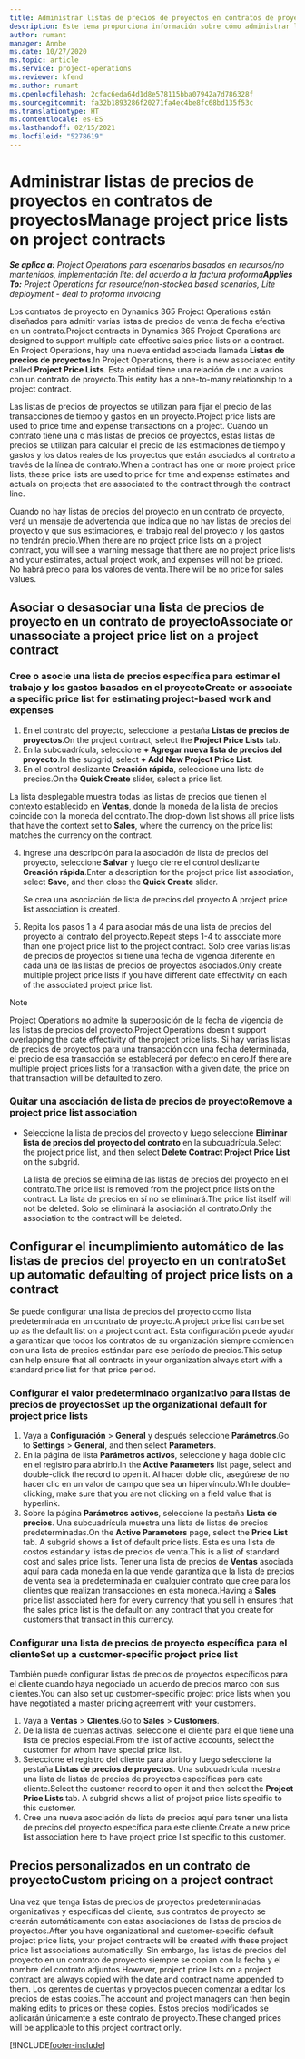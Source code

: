 ```yaml
---
title: Administrar listas de precios de proyectos en contratos de proyectos
description: Este tema proporciona información sobre cómo administrar listas de precios de proyectos en contratos de proyectos.
author: rumant
manager: Annbe
ms.date: 10/27/2020
ms.topic: article
ms.service: project-operations
ms.reviewer: kfend
ms.author: rumant
ms.openlocfilehash: 2cfac6eda64d1d8e578115bba07942a7d786328f
ms.sourcegitcommit: fa32b1893286f20271fa4ec4be8fc68bd135f53c
ms.translationtype: HT
ms.contentlocale: es-ES
ms.lasthandoff: 02/15/2021
ms.locfileid: "5278619"
---
```

# <a name="manage-project-price-lists-on-project-contracts"></a><span data-ttu-id="0a1a2-103">Administrar listas de precios de proyectos en contratos de proyectos</span><span class="sxs-lookup"><span data-stu-id="0a1a2-103">Manage project price lists on project contracts</span></span>

<span data-ttu-id="0a1a2-104">_**Se aplica a:** Project Operations para escenarios basados en recursos/no mantenidos, implementación lite: del acuerdo a la factura proforma_</span><span class="sxs-lookup"><span data-stu-id="0a1a2-104">_**Applies To:** Project Operations for resource/non-stocked based scenarios, Lite deployment - deal to proforma invoicing_</span></span>

<span data-ttu-id="0a1a2-105">Los contratos de proyecto en Dynamics 365 Project Operations están diseñados para admitir varias listas de precios de venta de fecha efectiva en un contrato.</span><span class="sxs-lookup"><span data-stu-id="0a1a2-105">Project contracts in Dynamics 365 Project Operations are designed to support multiple date effective sales price lists on a contract.</span></span> <span data-ttu-id="0a1a2-106">En Project Operations, hay una nueva entidad asociada llamada **Listas de precios de proyectos**.</span><span class="sxs-lookup"><span data-stu-id="0a1a2-106">In Project Operations, there is a new associated entity called **Project Price Lists**.</span></span> <span data-ttu-id="0a1a2-107">Esta entidad tiene una relación de uno a varios con un contrato de proyecto.</span><span class="sxs-lookup"><span data-stu-id="0a1a2-107">This entity has a one-to-many relationship to a project contract.</span></span>

<span data-ttu-id="0a1a2-108">Las listas de precios de proyectos se utilizan para fijar el precio de las transacciones de tiempo y gastos en un proyecto.</span><span class="sxs-lookup"><span data-stu-id="0a1a2-108">Project price lists are used to price time and expense transactions on a project.</span></span> <span data-ttu-id="0a1a2-109">Cuando un contrato tiene una o más listas de precios de proyectos, estas listas de precios se utilizan para calcular el precio de las estimaciones de tiempo y gastos y los datos reales de los proyectos que están asociados al contrato a través de la línea de contrato.</span><span class="sxs-lookup"><span data-stu-id="0a1a2-109">When a contract has one or more project price lists, these price lists are used to price for time and expense estimates and actuals on projects that are associated to the contract through the contract line.</span></span>

<span data-ttu-id="0a1a2-110">Cuando no hay listas de precios del proyecto en un contrato de proyecto, verá un mensaje de advertencia que indica que no hay listas de precios del proyecto y que sus estimaciones, el trabajo real del proyecto y los gastos no tendrán precio.</span><span class="sxs-lookup"><span data-stu-id="0a1a2-110">When there are no project price lists on a project contract, you will see a warning message that there are no project price lists and your estimates, actual project work, and expenses will not be priced.</span></span> <span data-ttu-id="0a1a2-111">No habrá precio para los valores de venta.</span><span class="sxs-lookup"><span data-stu-id="0a1a2-111">There will be no price for sales values.</span></span>

## <a name="associate-or-unassociate-a-project-price-list-on-a-project-contract"></a><span data-ttu-id="0a1a2-112">Asociar o desasociar una lista de precios de proyecto en un contrato de proyecto</span><span class="sxs-lookup"><span data-stu-id="0a1a2-112">Associate or unassociate a project price list on a project contract</span></span>

### <a name="create-or-associate-a-specific-price-list-for-estimating-project-based-work-and-expenses"></a><span data-ttu-id="0a1a2-113">Cree o asocie una lista de precios específica para estimar el trabajo y los gastos basados en el proyecto</span><span class="sxs-lookup"><span data-stu-id="0a1a2-113">Create or associate a specific price list for estimating project-based work and expenses</span></span>

1. <span data-ttu-id="0a1a2-114">En el contrato del proyecto, seleccione la pestaña **Listas de precios de proyectos**.</span><span class="sxs-lookup"><span data-stu-id="0a1a2-114">On the project contract, select the **Project Price Lists** tab.</span></span>
2. <span data-ttu-id="0a1a2-115">En la subcuadrícula, seleccione **+ Agregar nueva lista de precios del proyecto**.</span><span class="sxs-lookup"><span data-stu-id="0a1a2-115">In the subgrid, select **+ Add New Project Price List**.</span></span>
3. <span data-ttu-id="0a1a2-116">En el control deslizante **Creación rápida**, seleccione una lista de precios.</span><span class="sxs-lookup"><span data-stu-id="0a1a2-116">On the **Quick Create** slider, select a price list.</span></span> 

  <span data-ttu-id="0a1a2-117">La lista desplegable muestra todas las listas de precios que tienen el contexto establecido en **Ventas**, donde la moneda de la lista de precios coincide con la moneda del contrato.</span><span class="sxs-lookup"><span data-stu-id="0a1a2-117">The drop-down list shows all price lists that have the context set to **Sales**, where the currency on the price list matches the currency on the contract.</span></span>
  
4. <span data-ttu-id="0a1a2-118">Ingrese una descripción para la asociación de lista de precios del proyecto, seleccione **Salvar** y luego cierre el control deslizante **Creación rápida**.</span><span class="sxs-lookup"><span data-stu-id="0a1a2-118">Enter a description for the project price list association, select **Save**, and then close the **Quick Create** slider.</span></span>

   <span data-ttu-id="0a1a2-119">Se crea una asociación de lista de precios del proyecto.</span><span class="sxs-lookup"><span data-stu-id="0a1a2-119">A project price list association is created.</span></span>
   
5. <span data-ttu-id="0a1a2-120">Repita los pasos 1 a 4 para asociar más de una lista de precios del proyecto al contrato del proyecto.</span><span class="sxs-lookup"><span data-stu-id="0a1a2-120">Repeat steps 1-4 to associate more than one project price list to the project contract.</span></span> <span data-ttu-id="0a1a2-121">Solo cree varias listas de precios de proyectos si tiene una fecha de vigencia diferente en cada una de las listas de precios de proyectos asociados.</span><span class="sxs-lookup"><span data-stu-id="0a1a2-121">Only create multiple project price lists if you have different date effectivity on each of the associated project price list.</span></span>

> [!NOTE]
> <span data-ttu-id="0a1a2-122">Project Operations no admite la superposición de la fecha de vigencia de las listas de precios del proyecto.</span><span class="sxs-lookup"><span data-stu-id="0a1a2-122">Project Operations doesn't support overlapping the date effectivity of the project price lists.</span></span> <span data-ttu-id="0a1a2-123">Si hay varias listas de precios de proyectos para una transacción con una fecha determinada, el precio de esa transacción se establecerá por defecto en cero.</span><span class="sxs-lookup"><span data-stu-id="0a1a2-123">If there are multiple project prices lists for a transaction with a given date, the price on that transaction will be defaulted to zero.</span></span>

### <a name="remove-a-project-price-list-association"></a><span data-ttu-id="0a1a2-124">Quitar una asociación de lista de precios de proyecto</span><span class="sxs-lookup"><span data-stu-id="0a1a2-124">Remove a project price list association</span></span>

- <span data-ttu-id="0a1a2-125">Seleccione la lista de precios del proyecto y luego seleccione **Eliminar lista de precios del proyecto del contrato** en la subcuadrícula.</span><span class="sxs-lookup"><span data-stu-id="0a1a2-125">Select the project price list, and then select **Delete Contract Project Price List** on the subgrid.</span></span> 

  <span data-ttu-id="0a1a2-126">La lista de precios se elimina de las listas de precios del proyecto en el contrato.</span><span class="sxs-lookup"><span data-stu-id="0a1a2-126">The price list is removed from the project price lists on the contract.</span></span> <span data-ttu-id="0a1a2-127">La lista de precios en sí no se eliminará.</span><span class="sxs-lookup"><span data-stu-id="0a1a2-127">The price list itself will not be deleted.</span></span> <span data-ttu-id="0a1a2-128">Solo se eliminará la asociación al contrato.</span><span class="sxs-lookup"><span data-stu-id="0a1a2-128">Only the association to the contract will be deleted.</span></span>

## <a name="set-up-automatic-defaulting-of-project-price-lists-on-a-contract"></a><span data-ttu-id="0a1a2-129">Configurar el incumplimiento automático de las listas de precios del proyecto en un contrato</span><span class="sxs-lookup"><span data-stu-id="0a1a2-129">Set up automatic defaulting of project price lists on a contract</span></span>

<span data-ttu-id="0a1a2-130">Se puede configurar una lista de precios del proyecto como lista predeterminada en un contrato de proyecto.</span><span class="sxs-lookup"><span data-stu-id="0a1a2-130">A project price list can be set up as the default list on a project contract.</span></span> <span data-ttu-id="0a1a2-131">Esta configuración puede ayudar a garantizar que todos los contratos de su organización siempre comiencen con una lista de precios estándar para ese período de precios.</span><span class="sxs-lookup"><span data-stu-id="0a1a2-131">This setup can help ensure that all contracts in your organization always start with a standard price list for that price period.</span></span>

### <a name="set-up-the-organizational-default-for-project-price-lists"></a><span data-ttu-id="0a1a2-132">Configurar el valor predeterminado organizativo para listas de precios de proyectos</span><span class="sxs-lookup"><span data-stu-id="0a1a2-132">Set up the organizational default for project price lists</span></span>

1. <span data-ttu-id="0a1a2-133">Vaya a **Configuración** > **General** y después seleccione **Parámetros**.</span><span class="sxs-lookup"><span data-stu-id="0a1a2-133">Go to **Settings** > **General**, and then select **Parameters**.</span></span>
2. <span data-ttu-id="0a1a2-134">En la página de lista **Parámetros activos**, seleccione y haga doble clic en el registro para abrirlo.</span><span class="sxs-lookup"><span data-stu-id="0a1a2-134">In the **Active Parameters** list page, select and double-click the record to open it.</span></span> <span data-ttu-id="0a1a2-135">Al hacer doble clic, asegúrese de no hacer clic en un valor de campo que sea un hipervínculo.</span><span class="sxs-lookup"><span data-stu-id="0a1a2-135">While double–clicking, make sure that you are not clicking on a field value that is hyperlink.</span></span> 
3. <span data-ttu-id="0a1a2-136">Sobre la página **Parámetros activos**, seleccione la pestaña **Lista de precios**. Una subcuadrícula muestra una lista de listas de precios predeterminadas.</span><span class="sxs-lookup"><span data-stu-id="0a1a2-136">On the **Active Parameters** page, select the **Price List** tab. A subgrid shows a list of default price lists.</span></span> <span data-ttu-id="0a1a2-137">Esta es una lista de costos estándar y listas de precios de venta.</span><span class="sxs-lookup"><span data-stu-id="0a1a2-137">This is a list of standard cost and sales price lists.</span></span> <span data-ttu-id="0a1a2-138">Tener una lista de precios de **Ventas** asociada aquí para cada moneda en la que vende garantiza que la lista de precios de venta sea la predeterminada en cualquier contrato que cree para los clientes que realizan transacciones en esta moneda.</span><span class="sxs-lookup"><span data-stu-id="0a1a2-138">Having a **Sales** price list associated here for every currency that you sell in ensures that the sales price list is the default on any contract that you create for customers that transact in this currency.</span></span>

### <a name="set-up-a-customer-specific-project-price-list"></a><span data-ttu-id="0a1a2-139">Configurar una lista de precios de proyecto específica para el cliente</span><span class="sxs-lookup"><span data-stu-id="0a1a2-139">Set up a customer-specific project price list</span></span>

<span data-ttu-id="0a1a2-140">También puede configurar listas de precios de proyectos específicos para el cliente cuando haya negociado un acuerdo de precios marco con sus clientes.</span><span class="sxs-lookup"><span data-stu-id="0a1a2-140">You can also set up customer–specific project price lists when you have negotiated a master pricing agreement with your customers.</span></span>

1. <span data-ttu-id="0a1a2-141">Vaya a **Ventas** > **Clientes**.</span><span class="sxs-lookup"><span data-stu-id="0a1a2-141">Go to **Sales** > **Customers**.</span></span>
2. <span data-ttu-id="0a1a2-142">De la lista de cuentas activas, seleccione el cliente para el que tiene una lista de precios especial.</span><span class="sxs-lookup"><span data-stu-id="0a1a2-142">From the list of active accounts, select the customer for whom have special price list.</span></span>
3. <span data-ttu-id="0a1a2-143">Seleccione el registro del cliente para abrirlo y luego seleccione la pestaña **Listas de precios de proyectos**. Una subcuadrícula muestra una lista de listas de precios de proyectos específicas para este cliente.</span><span class="sxs-lookup"><span data-stu-id="0a1a2-143">Select the customer record to open it and then select the **Project Price Lists** tab. A subgrid shows a list of project price lists specific to this customer.</span></span> 
4. <span data-ttu-id="0a1a2-144">Cree una nueva asociación de lista de precios aquí para tener una lista de precios del proyecto específica para este cliente.</span><span class="sxs-lookup"><span data-stu-id="0a1a2-144">Create a new price list association here to have project price list specific to this customer.</span></span>

## <a name="custom-pricing-on-a-project-contract"></a><span data-ttu-id="0a1a2-145">Precios personalizados en un contrato de proyecto</span><span class="sxs-lookup"><span data-stu-id="0a1a2-145">Custom pricing on a project contract</span></span>

<span data-ttu-id="0a1a2-146">Una vez que tenga listas de precios de proyectos predeterminadas organizativas y específicas del cliente, sus contratos de proyecto se crearán automáticamente con estas asociaciones de listas de precios de proyectos.</span><span class="sxs-lookup"><span data-stu-id="0a1a2-146">After you have organizational and customer-specific default project price lists, your project contracts will be created with these project price list associations automatically.</span></span> <span data-ttu-id="0a1a2-147">Sin embargo, las listas de precios del proyecto en un contrato de proyecto siempre se copian con la fecha y el nombre del contrato adjuntos.</span><span class="sxs-lookup"><span data-stu-id="0a1a2-147">However, project price lists on a project contract are always copied with the date and contract name appended to them.</span></span> <span data-ttu-id="0a1a2-148">Los gerentes de cuentas y proyectos pueden comenzar a editar los precios de estas copias.</span><span class="sxs-lookup"><span data-stu-id="0a1a2-148">The account and project managers can then begin making edits to prices on these copies.</span></span> <span data-ttu-id="0a1a2-149">Estos precios modificados se aplicarán únicamente a este contrato de proyecto.</span><span class="sxs-lookup"><span data-stu-id="0a1a2-149">These changed prices will be applicable to this project contract only.</span></span>


[!INCLUDE[footer-include](../includes/footer-banner.md)]